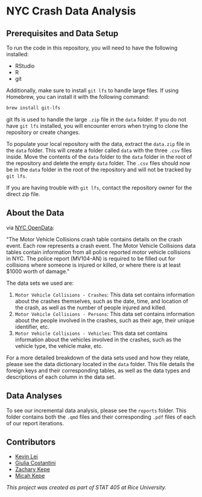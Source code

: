 # NYC Crash Data Analysis

## Prerequisites and Data Setup

To run the code in this repository, you will need to have the following installed:

-   RStudio
-   R
-   git

Additionally, make sure to install `git lfs` to handle large files. If using Homebrew, you can install it with the following command:

``` bash
brew install git-lfs
```

git lfs is used to handle the large `.zip` file in the `data` folder. If you do not have `git lfs` installed, you will encounter errors when trying to clone the repository or create changes.

To populate your local repository with the data, extract the `data.zip` file in the `data` folder. This will create a folder called `data` with the three `.csv` files inside. Move the contents of the `data` folder to the `data` folder in the root of the repository and delete the empty `data` folder. The `.csv` files should now be in the `data` folder in the root of the repository and will not be tracked by `git lfs`.

If you are having trouble with `git lfs`, contact the repository owner for the direct zip file.


## About the Data

via [NYC OpenData](https://data.cityofnewyork.us/Public-Safety/Motor-Vehicle-Collisions-Crashes/h9gi-nx95/about_data):

"The Motor Vehicle Collisions crash table contains details on the crash event. Each row represents a crash event. The Motor Vehicle Collisions data tables contain information from all police reported motor vehicle collisions in NYC. The police report (MV104-AN) is required to be filled out for collisions where someone is injured or killed, or where there is at least \$1000 worth of damage."

The data sets we used are:
1.  `Motor Vehicle Collisions - Crashes`: This data set contains information about the crashes themselves, such as the date, time, and location of the crash, as well as the number of people injured and killed.
2.  `Motor Vehicle Collisions - Persons`: This data set contains information about the people involved in the crashes, such as their age, their unique identifier, etc.
3.  `Motor Vehicle Collisions - Vehicles`: This data set contains information about the vehicles involved in the crashes, such as the vehicle type, the vehicle make, etc.

For a more detailed breakdown of the data sets used and how they relate, please see the data dictionary located in the `data` folder. This file details the foreign keys and their corresponding tables, as well as the data types and descriptions of each column in the data set.

## Data Analyses

To see our incremental data analysis, please see the `reports` folder. This folder contains both the `.qmd` files and their corresponding `.pdf` files of each of our report iterations.

## Contributors

-   [Kevin Lei](https://www.linkedin.com/in/lei-kevin/)
-   [Giulia Costantini](https://www.linkedin.com/in/costantini-giulia/)
-   [Zachary Kepe](https://www.linkedin.com/in/zachary-kepe-6801b7241/)
-   [Micah Kepe](https://www.linkedin.com/in/micah-kepe/)

*This project was created as part of STAT 405 at Rice University.*
